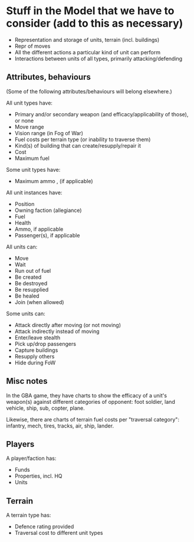 # Stuff in the Model that we have to consider (add to this as necessary)

- Representation and storage of units, terrain (incl. buildings)
- Repr of moves
- All the different actions a particular kind of unit can perform
- Interactions between units of all types, primarily attacking/defending

## Attributes, behaviours

(Some of the following attributes/behaviours will belong elsewhere.)

All unit types have:

- Primary and/or secondary weapon (and efficacy/applicability of those), or none
- Move range
- Vision range (in Fog of War)
- Fuel costs per terrain type (or inability to traverse them)
- Kind(s) of building that can create/resupply/repair it
- Cost
- Maximum fuel

Some unit types have:
- Maximum ammo , (if applicable)

All unit instances have:

- Position
- Owning faction (allegiance)
- Fuel
- Health
- Ammo, if applicable
- Passenger(s), if applicable

All units can:

- Move
- Wait
- Run out of fuel
- Be created
- Be destroyed
- Be resupplied
- Be healed
- Join (when allowed)

Some units can:

- Attack directly after moving (or not moving)
- Attack indirectly instead of moving
- Enter/leave stealth
- Pick up/drop passengers
- Capture buildings
- Resupply others
- Hide during FoW

## Misc notes

In the GBA game, they have charts to show the efficacy of a unit's weapon(s)
against different categories of opponent: foot soldier, land vehicle, ship,
sub, copter, plane.

Likewise, there are charts of terrain fuel costs per "traversal category":
infantry, mech, tires, tracks, air, ship, lander.

## Players

A player/faction has:

- Funds
- Properties, incl. HQ
- Units

## Terrain

A terrain type has:

- Defence rating provided
- Traversal cost to different unit types
